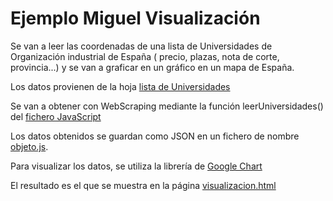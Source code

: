 # Ejemplo  Miguel Visualización
Se van a leer las coordenadas de una lista de Universidades de Organización industrial de España ( precio, plazas, nota de corte, provincia...) y se van a graficar en un gráfico en un mapa de España.

Los datos provienen de la hoja [lista de Universidades](../ESTADISTICA/new1.html)

Se van a obtener con WebScraping mediante la función leerUniversidades() del [fichero JavaScript](../ESTADISTICA/leerUniversidades.js)


Los datos obtenidos se guardan como JSON en un fichero de nombre [objeto.js](../ESTADISTICA/objeto.js). 

Para visualizar los datos, se utiliza la librería de [Google Chart](https://developers.google.com/chart/)

El resultado es el que se muestra en la página [visualizacion.html](../ESTADISTICA/visualizacion.html)
